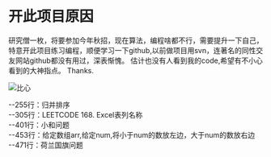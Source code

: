 # 开此项目原因


研究僧一枚，将要参加今年秋招，现在算法，编程啥都不行，需要提升一下自己，特意开此项目练习编程，顺便学习一下github,以前做项目用svn，连著名的同性交友网站github都没有用过，深表惭愧。
估计也没有人看到我的code,希望有不小心看到的大神指点。
Thanks.

![比心](https://i.loli.net/2019/04/09/5cac3d905db04.gif)

--255行：归并排序  
--305行：LEETCODE 168. Excel表列名称  
--401行：小和问题  
--453行：给定数组arr,给定num,将小于num的数放左边，大于num的数放右边  
--471行：荷兰国旗问题
